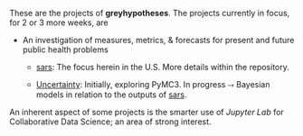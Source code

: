 
These are the projects of **greyhypotheses**.  The projects currently in focus, for 2 or 3 more weeks, are

* An investigation of measures, metrics, & forecasts for present and future public health problems

  * [sars](https://github.com/briefings/sars): The focus herein in the U.S.  More details within the repository.

  * [Uncertainty](https://github.com/briefings/uncertainty): Initially, exploring PyMC3.  In progress ⤑ Bayesian models in relation to the outputs of [sars](https://github.com/briefings/sars).

An inherent aspect of some projects is the smarter use of *Jupyter Lab* for Collaborative Data Science; an area of strong interest.


<!--
**greyhypotheses/greyhypotheses** is a ✨ _special_ ✨ repository because its `README.md` (this file) appears on your GitHub profile.

Here are some ideas to get you started:

- Hello 👋
- 🔭 I’m currently working on ...
- 🌱 I’m currently learning ...
- 👯 I’m looking to collaborate on ...
- 🤔 I’m looking for help with ...
- 💬 Ask me about ...
- 📫 How to reach me: ...
- 😄 Pronouns: ...
- ⚡ Fun fact: ...
-->
